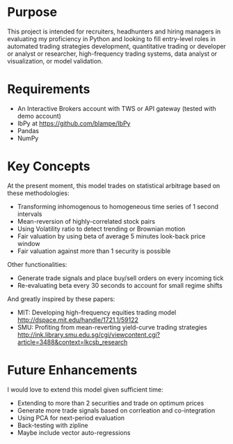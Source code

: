 Purpose
====================================
This project is intended for recruiters, headhunters and hiring managers in evaluating my proficiency in Python and looking to fill entry-level roles in automated trading strategies development, quantitative trading or developer or analyst or researcher, high-frequency trading systems, data analyst or visualization, or model validation.

Requirements
====================================
- An Interactive Brokers account with TWS or API gateway (tested with demo account)
- IbPy at https://github.com/blampe/IbPy
- Pandas
- NumPy

Key Concepts
====================================
At the present moment, this model trades on statistical arbitrage based on these methodologies:
- Transforming inhomogenous to homogeneous time series of 1 second intervals
- Mean-reversion of highly-correlated stock pairs
- Using Volatility ratio to detect trending or Brownian motion
- Fair valuation by using beta of average 5 minutes look-back price window
- Fair valuation against more than 1 security is possible

Other functionalities:
- Generate trade signals and place buy/sell orders on every incoming tick
- Re-evaluating beta every 30 seconds to account for small regime shifts

And greatly inspired by these papers:
- MIT: Developing high-frequency equities trading model 
  http://dspace.mit.edu/handle/1721.1/59122
- SMU: Profiting from mean-reverting yield-curve trading strategies
  http://ink.library.smu.edu.sg/cgi/viewcontent.cgi?article=3488&context=lkcsb_research

Future Enhancements
====================================
I would love to extend this model given sufficient time:
- Extending to more than 2 securities and trade on optimum prices
- Generate more trade signals based on corrleation and co-integration
- Using PCA for next-period evaluation
- Back-testing with zipline
- Maybe include vector auto-regressions
